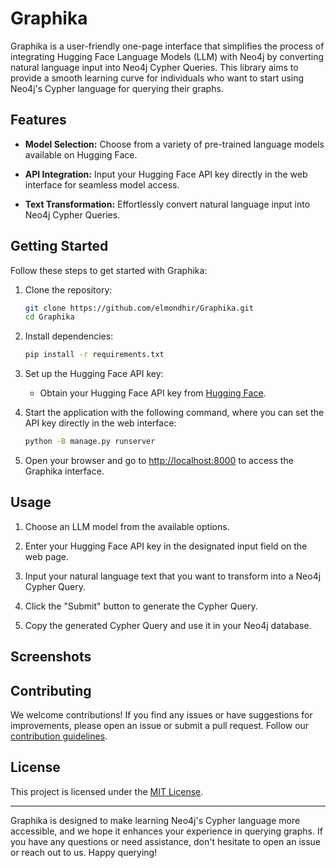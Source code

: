 # Graphika

Graphika is a user-friendly one-page interface that simplifies the process of integrating Hugging Face Language Models (LLM) with Neo4j by converting natural language input into Neo4j Cypher Queries. This library aims to provide a smooth learning curve for individuals who want to start using Neo4j's Cypher language for querying their graphs.

## Features

- **Model Selection:** Choose from a variety of pre-trained language models available on Hugging Face.
  
- **API Integration:** Input your Hugging Face API key directly in the web interface for seamless model access.

- **Text Transformation:** Effortlessly convert natural language input into Neo4j Cypher Queries.

## Getting Started

Follow these steps to get started with Graphika:

1. Clone the repository:
    ```bash
    git clone https://github.com/elmondhir/Graphika.git
    cd Graphika
    ```

2. Install dependencies:
    ```bash
    pip install -r requirements.txt
    ```

3. Set up the Hugging Face API key:
    - Obtain your Hugging Face API key from [Hugging Face](https://huggingface.co/).
     
4. Start the application with the following command, where you can set the API key directly in the web interface:
    ```bash
    python -B manage.py runserver
    ```

4. Open your browser and go to [http://localhost:8000](http://localhost:8000) to access the Graphika interface.

## Usage

1. Choose an LLM model from the available options.

2. Enter your Hugging Face API key in the designated input field on the web page.

3. Input your natural language text that you want to transform into a Neo4j Cypher Query.

4. Click the "Submit" button to generate the Cypher Query.

5. Copy the generated Cypher Query and use it in your Neo4j database.

## Screenshots


## Contributing

We welcome contributions! If you find any issues or have suggestions for improvements, please open an issue or submit a pull request. Follow our [contribution guidelines](CONTRIBUTING.md).

## License

This project is licensed under the [MIT License](LICENSE).

---

Graphika is designed to make learning Neo4j's Cypher language more accessible, and we hope it enhances your experience in querying graphs. If you have any questions or need assistance, don't hesitate to open an issue or reach out to us. Happy querying!
